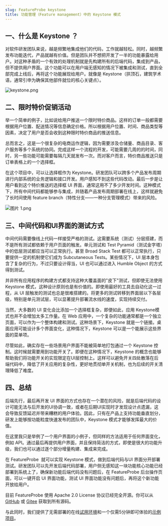 ```yaml
---
slug: FeatureProbe keystone
title: 功能管理（Feature management）中的 Keystone 模式
---
```

## 一、什么是 Keystone ？

对软件研发团队来说，越是频繁地集成他们的代码，工作就越轻松。同时，越频繁发布功能迭代，产品就越有价值。但是团队并不想把开发了一半的功能暴露给用户。对这种矛盾的一个有效的处理机制就是先构建所有的后端代码，集成到产品，但不提供用户界面。这个功能可以在用户端无感知的情况下被集成和测试，直到全部完成上线后，再将这个功能展现给用户。就像是 Keystone（拱顶石，建筑学术语，通常引申为确保其他部件就位的核心关键点）。

![keystone.png](https://p1-juejin.byteimg.com/tos-cn-i-k3u1fbpfcp/3cf1178c16534b89a2837976caf2e528~tplv-k3u1fbpfcp-watermark.image?)

## 二、限时特价促销活动

举一个简单的例子，比如说给用户推送一个限时特价商品。这样的订单一般都需要根据用户位置、配送情况等信息确定价格。所以根据用户位置、时间、商品类型等因素，决定了用户是否会收到这种限时特价商品的推送信息。

总而言之，这是一个很复杂的电商运作逻辑，因为需要涉及仓储量、商品目录、客户服务等多个系统的协同。完成这样一个流程的开发，可能需要几周的的时间，同时，另一些功能可能需要每隔几天就发布一次。而对客户而言，特价商品推送只是订单表格上的一个选择框。

在这个项目中，可以让选择框作为 Keystone。研发团队可以跨多个产品发布周期进行内部系统的业务逻辑和接口开发。用户感知不到这些代码改动。最后一步是让用户看到这个特价推送的选择框 UI 界面，通常这用不了多少开发时间。这种模式下，所有中间代码都能够参与集成，并随着产品发布周期部署在线上，这样就避免了长时间使用 feature branch（特性分支——一种分支管理模式）带来的风险。


![图片 1.png](https://p6-juejin.byteimg.com/tos-cn-i-k3u1fbpfcp/436e514e73de4dc9b434d4344574bb09~tplv-k3u1fbpfcp-watermark.image?)

## 三、中间代码和UI界面的测试方式

中间代码需要像线上代码一样接受严格的测试。这需要系统（测试）分层搭建，而不是所有测试都依赖于用户页面的触发。单元测试和 Test Pyramid（测试金字塔）中的低层测试都应当可以正常执行。甚至 Broad Stack Test 都可以正常执行，只要提供一定的机制使它们成为 Subcutaneous Tests。某些情况下，UI 层本身包含了复杂的行为，不过只要设计得当，UI 也可以通过进入 Humble Object 的方式得到测试。

并非所有应用程序的构建方式都支持这种大覆盖面的"皮下"测试，但即使无法使用 Keystone 模式，这种设计原则也是有价值的。即使用最好的工具去自动化这一过程，从 UI 层触发的测试也总是很难搭建的。将更多的测试转移到界面层以下各层级，特别是单元测试层，可以显著提升部署流水线的速度，实现持续交付。

当然，大多数的 UI 变化会比添加一个选择框复杂，即便如此，应用 Keystone模式也并不会增加太多工作量。在 Web 应用中，一个复杂的功能通常都是一个独立页面，可以作为一个整体构建和测试。这种场景下，Keystone 就是一个链接。桌面应用可能设计多个界面变化，这种情况下，Keystone 可以是一个能展示这些界面的菜单项。

尽管如此，确实存在一些场景用户界面不能被简单地打包通过一个 Keystone 控制。这时候就需要用到功能开关了。即便在这种情况下，Keystone 的概念也能够帮助我们将功能开关的实现限定在UI层控制上。这样可以避免开关四处散落在后端代码中，降低了开关应用的复杂性，更好地贯彻单开关机制，也为后续的开关清理降低了难度。

## 四、总结

后端先行，最后再开发 UI 界面的方式也存在一个潜在的风险，就是后端代码的设计可能无法与后开发的UI协调一致，或者在后期UI实现时才发现设计点遗漏，这会导致反馈延迟并带来糟糕的用户体验。因此，只有在产品上支持功能垂直划分，研发上能够按功能粒度快速发布的团队中，Keystone 模式才能够发挥最大的价值。

在这里我只是举例了一个用户界面的小例子，但同样的方法适用于任何界面变化，例如 API。通过最后再提供用户界面，并且保持简洁的方式，即使是很大的功能升级，我们也可以通过逐个部分增量构建、集成来完成。

在 FeatureProbe  就可以实现 Keystone 模式，做到后端代码与UI 界面分开部署测试。研发团队可以先开发后端代码部署，用户侧无感知这一块功能核心功能已经部署到系统上了，确保新功能后端代码没有问题后，在 FeatureProbe 后台操作页面，可以一键开启 UI 界面功能，测试 UI 界面功能没有问题后，再将这个新功能开放给用户。

目前 FeatureProbe 使用 Apache 2.0 License 协议已经完全开源。你可以从 [GitHub](https://github.com/FeatureProbe) 或 [Gitee](https://gitee.com/featureprobe) 获取到所有源码。

与此同时，我们提供了无需部署的在线[试用环境](https://featureprobe.io)和一个仅需5分钟即可体验的[示例项目](https://featureprobe.io/demo/)。
